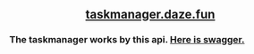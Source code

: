 ## <p align="center">[taskmanager.daze.fun](http://taskmanager.daze.fun)</p>
### The taskmanager works by this api. [Here is swagger.](http://taskmanager.daze.fun:1818/swagger)
